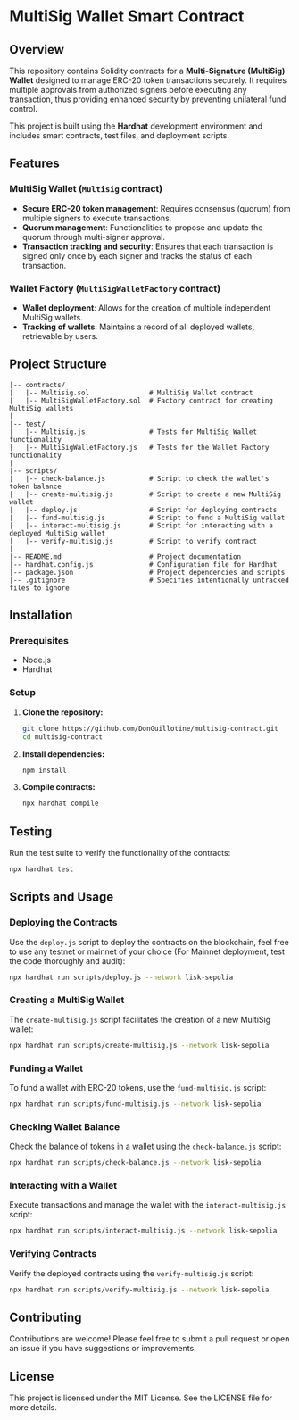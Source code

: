 # MultiSig Wallet Smart Contract

## Overview

This repository contains Solidity contracts for a **Multi-Signature (MultiSig) Wallet** designed to manage ERC-20 token transactions securely. It requires multiple approvals from authorized signers before executing any transaction, thus providing enhanced security by preventing unilateral fund control.

This project is built using the **Hardhat** development environment and includes smart contracts, test files, and deployment scripts.

## Features

### MultiSig Wallet (`Multisig` contract)
- **Secure ERC-20 token management**: Requires consensus (quorum) from multiple signers to execute transactions.
- **Quorum management**: Functionalities to propose and update the quorum through multi-signer approval.
- **Transaction tracking and security**: Ensures that each transaction is signed only once by each signer and tracks the status of each transaction.

### Wallet Factory (`MultiSigWalletFactory` contract)
- **Wallet deployment**: Allows for the creation of multiple independent MultiSig wallets.
- **Tracking of wallets**: Maintains a record of all deployed wallets, retrievable by users.

## Project Structure

```
|-- contracts/
|   |-- Multisig.sol               # MultiSig Wallet contract
|   |-- MultiSigWalletFactory.sol  # Factory contract for creating MultiSig wallets
|
|-- test/
|   |-- Multisig.js                # Tests for MultiSig Wallet functionality
|   |-- MultiSigWalletFactory.js   # Tests for the Wallet Factory functionality
|
|-- scripts/
|   |-- check-balance.js           # Script to check the wallet's token balance
|   |-- create-multisig.js         # Script to create a new MultiSig wallet
|   |-- deploy.js                  # Script for deploying contracts
|   |-- fund-multisig.js           # Script to fund a MultiSig wallet
|   |-- interact-multisig.js       # Script for interacting with a deployed MultiSig wallet
|   |-- verify-multisig.js         # Script to verify contract
|
|-- README.md                      # Project documentation
|-- hardhat.config.js              # Configuration file for Hardhat
|-- package.json                   # Project dependencies and scripts
|-- .gitignore                     # Specifies intentionally untracked files to ignore
```

## Installation

### Prerequisites
- Node.js
- Hardhat

### Setup

1. **Clone the repository:**
   ```bash
   git clone https://github.com/DonGuillotine/multisig-contract.git
   cd multisig-contract
   ```

2. **Install dependencies:**
   ```bash
   npm install
   ```

3. **Compile contracts:**
   ```bash
   npx hardhat compile
   ```

## Testing

Run the test suite to verify the functionality of the contracts:
```bash
npx hardhat test
```

## Scripts and Usage

### Deploying the Contracts

Use the `deploy.js` script to deploy the contracts on the blockchain, feel free to use any testnet or mainnet of your choice (For Mainnet deployment, test the code thoroughly and audit):
```bash
npx hardhat run scripts/deploy.js --network lisk-sepolia
```

### Creating a MultiSig Wallet

The `create-multisig.js` script facilitates the creation of a new MultiSig wallet:
```bash
npx hardhat run scripts/create-multisig.js --network lisk-sepolia
```

### Funding a Wallet

To fund a wallet with ERC-20 tokens, use the `fund-multisig.js` script:
```bash
npx hardhat run scripts/fund-multisig.js --network lisk-sepolia
```

### Checking Wallet Balance

Check the balance of tokens in a wallet using the `check-balance.js` script:
```bash
npx hardhat run scripts/check-balance.js --network lisk-sepolia
```

### Interacting with a Wallet

Execute transactions and manage the wallet with the `interact-multisig.js` script:
```bash
npx hardhat run scripts/interact-multisig.js --network lisk-sepolia
```

### Verifying Contracts

Verify the deployed contracts using the `verify-multisig.js` script:
```bash
npx hardhat run scripts/verify-multisig.js --network lisk-sepolia
```

## Contributing

Contributions are welcome! Please feel free to submit a pull request or open an issue if you have suggestions or improvements.

## License

This project is licensed under the MIT License. See the LICENSE file for more details.
